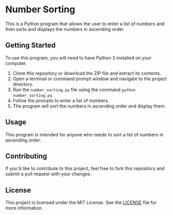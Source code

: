 # Number Sorting

This is a Python program that allows the user to enter a list of numbers and then sorts and displays the numbers in ascending order.

## Getting Started

To use this program, you will need to have Python 3 installed on your computer.

1. Clone this repository or download the ZIP file and extract its contents.
2. Open a terminal or command prompt window and navigate to the project directory.
3. Run the `number_sorting.py` file using the command `python number_sorting.py`.
4. Follow the prompts to enter a list of numbers.
5. The program will sort the numbers in ascending order and display them.

## Usage

This program is intended for anyone who needs to sort a list of numbers in ascending order.

## Contributing

If you'd like to contribute to this project, feel free to fork this repository and submit a pull request with your changes.

## License

This project is licensed under the MIT License. See the [LICENSE](../../LICENSE) file for more information.
